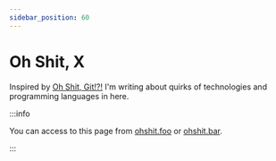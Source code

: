 ```yaml
---
sidebar_position: 60
---
```


# Oh Shit, X

Inspired by [Oh Shit, Git!?!](https://ohshitgit.com/) I'm writing about quirks of technologies and programming languages in here.

:::info

You can access to this page from [ohshit.foo](https://ohshit.foo) or [ohshit.bar](https://ohshit.bar).

:::
